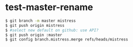 # test-master-rename

``` sh
$ git branch -m master mistress
$ git push origin mistress
$ #select new default on github: use API?
$ git push origin :master
$ git config branch.mistress.merge refs/heads/mistress
```
